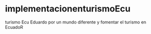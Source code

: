 # implementacionenturismoEcu
turismo Ecu
Eduardo por un mundo diferente y fomentar el turismo en EcuadoR
